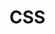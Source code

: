 <!-- CSS.md --- 
;; 
;; Description: 
;; Author: Hongyi Wu(吴鸿毅)
;; Email: wuhongyi@qq.com 
;; Created: 六 6月 22 21:57:04 2019 (+0800)
;; Last-Updated: 六 6月 22 21:57:12 2019 (+0800)
;;           By: Hongyi Wu(吴鸿毅)
;;     Update #: 1
;; URL: http://wuhongyi.cn -->

# CSS

<!-- CSS.md ends here -->
